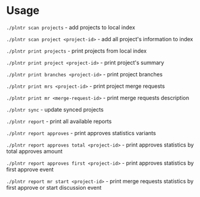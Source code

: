 
# Usage

``./plntr scan projects`` - add projects to local index

``./plntr scan project <project-id>`` - add all project's information to index

``./plntr print projects`` - print projects from local index

``./plntr print project <project-id>`` - print project's summary

``./plntr print branches <project-id>`` - print project branches

``./plntr print mrs <project-id>`` - print project merge requests

``./plntr print mr <merge-request-id>`` - print merge requests description

``./plntr sync`` - update synced projects

``./plntr report`` - print all available reports

``./plntr report approves`` - print approves statistics variants

``./plntr report approves total <project-id>`` - print approves statistics by total approves amount

``./plntr report approves first <project-id>`` - print approves statistics by first approve event

``./plntr report mr start <project-id>`` - print merge requests statistics by first approve or start discussion event